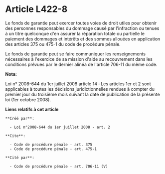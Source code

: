 # Article L422-8

Le fonds de garantie peut exercer toutes voies de droit utiles pour obtenir des personnes responsables du dommage causé par
l'infraction ou tenues à un titre quelconque d'en assurer la réparation totale ou partielle le paiement des dommages et
intérêts et des sommes allouées en application des articles 375 ou 475-1 du code de procédure pénale. 

Le fonds de garantie peut se faire communiquer les renseignements nécessaires à l'exercice de sa mission d'aide au
recouvrement dans les conditions prévues par le dernier alinéa de l'article 706-11 du même code.

**Nota:**

Loi n° 2008-644 du 1er juillet 2008 article 14 : Les articles 1er et 2 sont applicables à toutes les décisions
juridictionnelles rendues à compter du premier jour du troisième mois suivant la date de publication de la présente loi (1er
octobre 2008).

**Liens relatifs à cet article**

	**Créé par**:

	  - Loi n°2008-644 du 1er juillet 2008 - art. 2

	**Cite**:

	  - Code de procédure pénale - art. 375
	  - Code de procédure pénale - art. 475-1

	**Cité par**:

	  - Code de procédure pénale - art. 706-11 (V)

